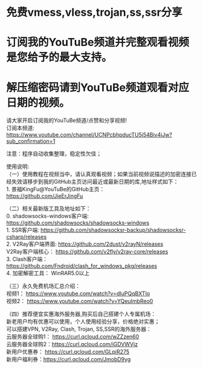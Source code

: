 # 免费vmess,vless,trojan,ss,ssr分享
# 订阅我的YouTuBe频道并完整观看视频是您给予的最大支持。
# 解压缩密码请到YouTuBe频道观看对应日期的视频。
请大家开启订阅我的YouTuBe频道/点赞和分享视频!<br>
订阅本频道: https://www.youtube.com/channel/UCNPcbhpducTU5j54Biv4iJw?sub_confirmation=1<br>

注意：程序自动收集整理，稳定性欠佳；<br>

使用说明:<br>
（一）使用教程在视频当中，请认真观看视频；如果当前视频说描述的加密连接已经失效请移步到我的GitHub主页访问最近或最新日期的库,地址样式如下：<br>
		1. 景福KingFu@YouTuBe的GitHub主页：<br> 
			https://github.com/JieErJingFu

（二）相关最新版工具及地址如下：<br>
		0. shadowsocks-windows客户端: https://github.com/shadowsocks/shadowsocks-windows <br>
		1. SSR客户端: https://github.com/shadowsocksr-backup/shadowsocksr-csharp/releases<br>
		2. V2Ray客户端界面: https://github.com/2dust/v2rayN/releases<br>
		   V2Ray客户端核心： https://github.com/v2fly/v2ray-core/releases<br>
		3. Clash客户端： https://github.com/Fndroid/clash_for_windows_pkg/releases<br>
		4. 加密解密工具： WinRAR5.0以上<br>

（三）永久免费机场汇总介绍：<br>
		视频1： https://www.youtube.com/watch?v=dIuPQqBXTIo<br>
		视频2： https://www.youtube.com/watch?v=YQeuImbReo0<br>

（四）推荐便宜实惠海外服务器,购买后自己搭建个人专属机场：<br>
		新老用户均有优惠可以使用，个人使用经验分享，价格绝对实惠；<br>
		可以搭建VPN, V2Ray, Clash, Trojan, SS,SSR的海外服务器：<br>
		云服务器全球购1： https://curl.qcloud.com/wZZzen60<br>
		云服务器全球购2：https://curl.qcloud.com/iGDVWVjz<br>
		新用户优惠券： https://curl.qcloud.com/GLpiR275<br>
		新用户福利券：https://curl.qcloud.com/JmobD9yg<br>
